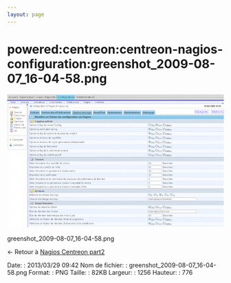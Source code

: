 ```yaml
---
layout: page
---
```


powered:centreon:centreon-nagios-configuration:greenshot\_2009-08-07\_16-04-58.png
==================================================================================

[![greenshot\_2009-08-07\_16-04-58.png](../../../../assets/media/powered/centreon/centreon-nagios-configuration/greenshot_2009-08-07_16-04-58.png@cache=&w=899&h=556 "greenshot_2009-08-07_16-04-58.png")](../../../../assets/media/powered/centreon/centreon-nagios-configuration/greenshot_2009-08-07_16-04-58.png@cache= "Afficher le fichier original")

greenshot\_2009-08-07\_16-04-58.png

← Retour à [Nagios Centreon
part2](../../../../centreon/nagios-centreon-part2.html "centreon:nagios-centreon-part2")

Date:
:   2013/03/29 09:42
Nom de fichier:
:   greenshot\_2009-08-07\_16-04-58.png
Format:
:   PNG
Taille:
:   82KB
Largeur:
:   1256
Hauteur:
:   776

